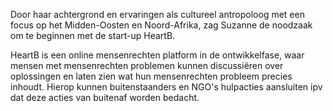 Door haar achtergrond en ervaringen als cultureel antropoloog met een focus op het Midden-Oosten en Noord-Afrika, zag 
Suzanne de noodzaak om te beginnen met de start-up HeartB.

HeartB is een online mensenrechten platform in de ontwikkelfase, waar mensen met mensenrechten problemen kunnen
discussiëren over oplossingen en laten zien wat hun mensenrechten probleem precies inhoudt. Hierop kunnen 
buitenstaanders en NGO's hulpacties aansluiten ipv dat deze acties van buitenaf worden bedacht. 

